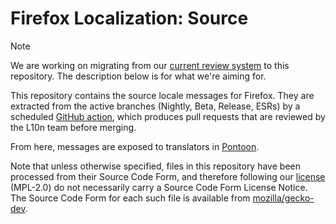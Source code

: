 # Firefox Localization: Source

> [!NOTE]  
> We are working on migrating from our [current review system](https://mozilla-l10n.github.io/documentation/products/firefox_desktop/review.html)
> to this repository. The description below is for what we're aiming for.

This repository contains the source locale messages for Firefox.
They are extracted from the active branches (Nightly, Beta, Release, ESRs)
by a scheduled [GitHub action](./.github/workflows/update.yml),
which produces pull requests that are reviewed by the L10n team before merging.

From here, messages are exposed to translators in [Pontoon](https://pontoon.mozilla.org/).

Note that unless otherwise specified,
files in this repository have been processed from their Source Code Form,
and therefore following our [license](./LICENSE) (MPL-2.0)
do not necessarily carry a Source Code Form License Notice.
The Source Code Form for each such file is available from [mozilla/gecko-dev](https://github.com/mozilla/gecko-dev).
